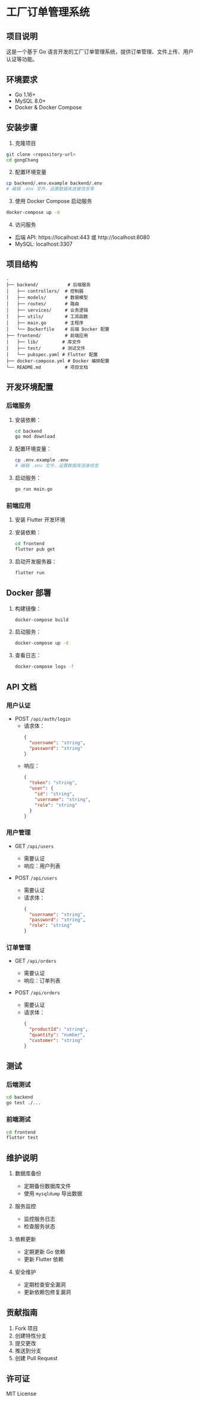 # 工厂订单管理系统

## 项目说明
这是一个基于 Go 语言开发的工厂订单管理系统，提供订单管理、文件上传、用户认证等功能。

## 环境要求
- Go 1.16+
- MySQL 8.0+
- Docker & Docker Compose

## 安装步骤

1. 克隆项目
```bash
git clone <repository-url>
cd gongChang
```

2. 配置环境变量
```bash
cp backend/.env.example backend/.env
# 编辑 .env 文件，设置数据库连接信息等
```

3. 使用 Docker Compose 启动服务
```bash
docker-compose up -d
```

4. 访问服务
- 后端 API: https://localhost:443 或 http://localhost:8080
- MySQL: localhost:3307

## 项目结构
```
.
├── backend/           # 后端服务
│   ├── controllers/  # 控制器
│   ├── models/       # 数据模型
│   ├── routes/       # 路由
│   ├── services/     # 业务逻辑
│   ├── utils/        # 工具函数
│   ├── main.go       # 主程序
│   └── Dockerfile    # 后端 Docker 配置
├── frontend/         # 前端应用
│   ├── lib/         # 库文件
│   ├── test/        # 测试文件
│   └── pubspec.yaml # Flutter 配置
├── docker-compose.yml # Docker 编排配置
└── README.md         # 项目文档
```

## 开发环境配置

### 后端服务

1. 安装依赖：
   ```bash
   cd backend
   go mod download
   ```

2. 配置环境变量：
   ```bash
   cp .env.example .env
   # 编辑 .env 文件，设置数据库连接信息
   ```

3. 启动服务：
   ```bash
   go run main.go
   ```

### 前端应用

1. 安装 Flutter 开发环境
2. 安装依赖：
   ```bash
   cd frontend
   flutter pub get
   ```

3. 启动开发服务器：
   ```bash
   flutter run
   ```

## Docker 部署

1. 构建镜像：
   ```bash
   docker-compose build
   ```

2. 启动服务：
   ```bash
   docker-compose up -d
   ```

3. 查看日志：
   ```bash
   docker-compose logs -f
   ```

## API 文档

### 用户认证

- POST `/api/auth/login`
  - 请求体：
    ```json
    {
      "username": "string",
      "password": "string"
    }
    ```
  - 响应：
    ```json
    {
      "token": "string",
      "user": {
        "id": "string",
        "username": "string",
        "role": "string"
      }
    }
    ```

### 用户管理

- GET `/api/users`
  - 需要认证
  - 响应：用户列表

- POST `/api/users`
  - 需要认证
  - 请求体：
    ```json
    {
      "username": "string",
      "password": "string",
      "role": "string"
    }
    ```

### 订单管理

- GET `/api/orders`
  - 需要认证
  - 响应：订单列表

- POST `/api/orders`
  - 需要认证
  - 请求体：
    ```json
    {
      "productId": "string",
      "quantity": "number",
      "customer": "string"
    }
    ```

## 测试

### 后端测试

```bash
cd backend
go test ./...
```

### 前端测试

```bash
cd frontend
flutter test
```

## 维护说明

1. 数据库备份
   - 定期备份数据库文件
   - 使用 `mysqldump` 导出数据

2. 服务监控
   - 监控服务日志
   - 检查服务状态

3. 依赖更新
   - 定期更新 Go 依赖
   - 更新 Flutter 依赖

4. 安全维护
   - 定期检查安全漏洞
   - 更新依赖包修复漏洞

## 贡献指南
1. Fork 项目
2. 创建特性分支
3. 提交更改
4. 推送到分支
5. 创建 Pull Request

## 许可证
MIT License
